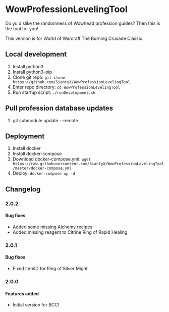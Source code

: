 # WowProfessionLevelingTool

Do yu dislike the randomness of Wowhead profession guides? Then this is the tool for you!

This version is for World of Warcraft The Burning Crusade Classic.

## Local development
1. Install python3
1. Install python3-pip
1. Clone git repo: `git clone https://github.com/SiantyX/WowProfessionLevelingTool`
1. Enter repo directory: `cd WowProfessionLevelingTool`
1. Run startup script: `./runDevelopment.sh`

## Pull profession database updates
1. git submodule update --remote

## Deployment
1. Install docker
1. Install docker-compose
1. Download docker-compose.yml: `wget https://raw.githubusercontent.com/SiantyX/WowProfessionLevelingTool/master/docker-compose.yml`
1. Deploy: `docker-compose up -d`

## Changelog
### 2.0.2
#### Bug fixes
- Added some missing Alchemy recipes
- Added missing reagent to Citrine Ring of Rapid Healing

### 2.0.1
#### Bug fixes
- Fixed itemID for Ring of Silver Might

### 2.0.0
#### Features added
- Initial version for BCC!

[//]: # (#### Features added)
[//]: # ()
[//]: # (#### Bug fixes)
